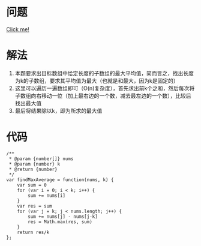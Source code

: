 # 问题
[Click me!](https://leetcode.com/problems/maximum-average-subarray-i/description/)

# 解法
1. 本题要求出目标数组中给定长度的子数组的最大平均值，简而言之，找出长度为k的子数组，要求其平均值为最大（也就是和最大，因为k是固定的）
2. 这里可以遍历一遍数组即可（O(n)复杂度），首先求出前k个之和，然后每次将子数组向右移动一位（加上最右边的一个数，减去最左边的一个数），比较后找出最大值
3. 最后将结果除以k，即为所求的最大值

# 代码
```
/**
 * @param {number[]} nums
 * @param {number} k
 * @return {number}
 */
var findMaxAverage = function(nums, k) {
    var sum = 0
    for (var i = 0; i < k; i++) {
        sum += nums[i]
    }
    var res = sum
    for (var j = k; j < nums.length; j++) {
        sum += nums[j] - nums[j-k]
        res = Math.max(res, sum)
    }
    return res/k
};
```
